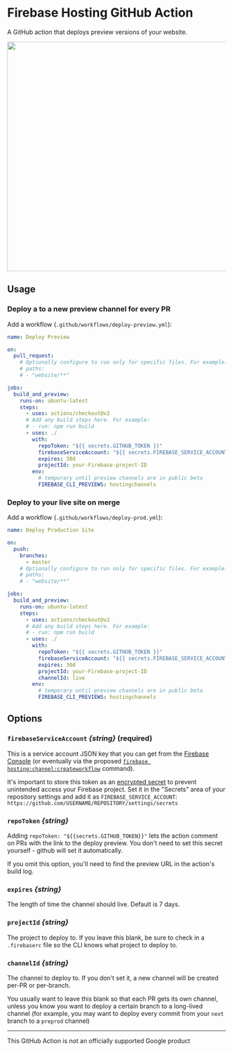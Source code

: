 # Firebase Hosting GitHub Action

A GitHub action that deploys preview versions of your website.

<img width="529" src="https://i.imgur.com/Mj3C2eg.png">

## Usage

### Deploy a to a new preview channel for every PR

Add a workflow (`.github/workflows/deploy-preview.yml`):

```yaml
name: Deploy Preview

on:
  pull_request:
    # Optionally configure to run only for specific files. For example:
    # paths:
    # - "website/**"

jobs:
  build_and_preview:
    runs-on: ubuntu-latest
    steps:
      - uses: actions/checkout@v2
      # Add any build steps here. For example:
      # - run: npm run build
      - uses: ./
        with:
          repoToken: "${{ secrets.GITHUB_TOKEN }}"
          firebaseServiceAccount: "${{ secrets.FIREBASE_SERVICE_ACCOUNT }}"
          expires: 30d
          projectId: your-Firebase-project-ID
        env:
          # temporary until preview channels are in public beta
          FIREBASE_CLI_PREVIEWS: hostingchannels
```

### Deploy to your live site on merge

Add a workflow (`.github/workflows/deploy-prod.yml`):

```yaml
name: Deploy Production Site

on:
  push:
    branches:
      - master
    # Optionally configure to run only for specific files. For example:
    # paths:
    # - "website/**"

jobs:
  build_and_preview:
    runs-on: ubuntu-latest
    steps:
      - uses: actions/checkout@v2
      # Add any build steps here. For example:
      # - run: npm run build
      - uses: ./
        with:
          repoToken: "${{ secrets.GITHUB_TOKEN }}"
          firebaseServiceAccount: "${{ secrets.FIREBASE_SERVICE_ACCOUNT }}"
          expires: 30d
          projectId: your-Firebase-project-ID
          channelId: live
        env:
          # temporary until preview channels are in public beta
          FIREBASE_CLI_PREVIEWS: hostingchannels
```

## Options

### `firebaseServiceAccount` _{string}_ (required)

This is a service account JSON key that you can get from the
[Firebase Console](https://firebase.google.com/project/_/settings/serviceaccounts/adminsdk)
(or eventually via the proposed
[`firebase hosting:channel:createworkflow`](https://github.com/FirebasePrivate/firebase-tools/pull/564)
command).

It's important to store this token as an
[encrypted secret](https://help.github.com/en/actions/configuring-and-managing-workflows/creating-and-storing-encrypted-secrets)
to prevent unintended access your Firebase project. Set it in the "Secrets" area
of your repository settings and add it as `FIREBASE_SERVICE_ACCOUNT`:
`https://github.com/USERNAME/REPOSITORY/settings/secrets`

### `repoToken` _{string}_

Adding `repoToken: "${{secrets.GITHUB_TOKEN}}"` lets the action comment on PRs
with the link to the deploy preview. You don't need to set this secret
yourself - github will set it automatically.

If you omit this option, you'll need to find the preview URL in the action's
build log.

### `expires` _{string}_

The length of time the channel should live. Default is 7 days.

### `projectId` _{string}_

The project to deploy to. If you leave this blank, be sure to check in a
`.firebaserc` file so the CLI knows what project to deploy to.

### `channelId` _{string}_

The channel to deploy to. If you don't set it, a new channel will be created
per-PR or per-branch.

You usually want to leave this blank so that each PR gets its own channel,
unless you know you want to deploy a certain branch to a long-lived channel (for
example, you may want to deploy every commit from your `next` branch to a
`preprod` channel)

---

This GitHub Action is not an officially supported Google product

